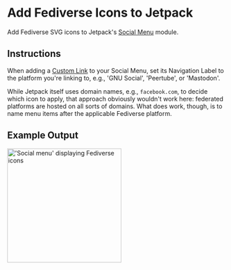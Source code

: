 # Add Fediverse Icons to Jetpack
Add Fediverse SVG icons to Jetpack's [Social Menu](https://jetpack.com/support/social-menu/) module.

## Instructions
When adding a [Custom Link](https://codex.wordpress.org/Appearance_Menus_Screen#Custom_Links) to your Social Menu, set its Navigation Label to the platform you're linking to, e.g., 'GNU Social', 'Peertube', or 'Mastodon'.
 
While Jetpack itself uses domain names, e.g., `facebook.com`, to decide which icon to apply, that approach obviously wouldn't work here: federated platforms are hosted on all sorts of domains. What does work, though, is to name menu items after the applicable Fediverse platform.

## Example Output
<img alt="'Social menu' displaying Fediverse icons" src="https://janboddez.tech/uploads/2019/01/fediverse_icons.png" width="263" />
